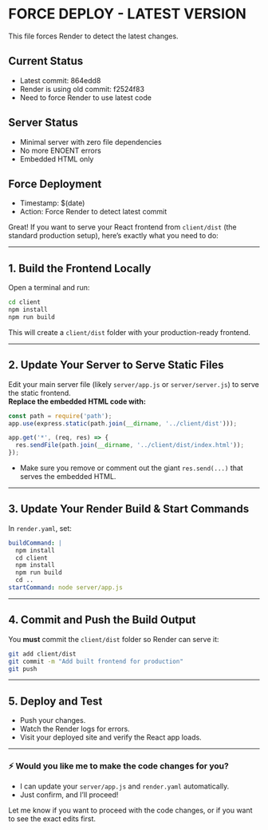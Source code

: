 # FORCE DEPLOY - LATEST VERSION

This file forces Render to detect the latest changes.

## Current Status
- Latest commit: 864edd8
- Render is using old commit: f2524f83
- Need to force Render to use latest code

## Server Status
- Minimal server with zero file dependencies
- No more ENOENT errors
- Embedded HTML only

## Force Deployment
- Timestamp: $(date)
- Action: Force Render to detect latest commit 

Great! If you want to serve your React frontend from `client/dist` (the standard production setup), here’s exactly what you need to do:

---

## 1. **Build the Frontend Locally**

Open a terminal and run:
```bash
cd client
npm install
npm run build
```
This will create a `client/dist` folder with your production-ready frontend.

---

## 2. **Update Your Server to Serve Static Files**

Edit your main server file (likely `server/app.js` or `server/server.js`) to serve the static frontend.  
**Replace the embedded HTML code with:**

```js
const path = require('path');
app.use(express.static(path.join(__dirname, '../client/dist')));

app.get('*', (req, res) => {
  res.sendFile(path.join(__dirname, '../client/dist/index.html'));
});
```

- Make sure you remove or comment out the giant `res.send(...)` that serves the embedded HTML.

---

## 3. **Update Your Render Build & Start Commands**

In `render.yaml`, set:
```yaml
buildCommand: |
  npm install
  cd client
  npm install
  npm run build
  cd ..
startCommand: node server/app.js
```

---

## 4. **Commit and Push the Build Output**

You **must** commit the `client/dist` folder so Render can serve it:
```bash
git add client/dist
git commit -m "Add built frontend for production"
git push
```

---

## 5. **Deploy and Test**

- Push your changes.
- Watch the Render logs for errors.
- Visit your deployed site and verify the React app loads.

---

### ⚡️ **Would you like me to make the code changes for you?**
- I can update your `server/app.js` and `render.yaml` automatically.
- Just confirm, and I’ll proceed!

Let me know if you want to proceed with the code changes, or if you want to see the exact edits first. 